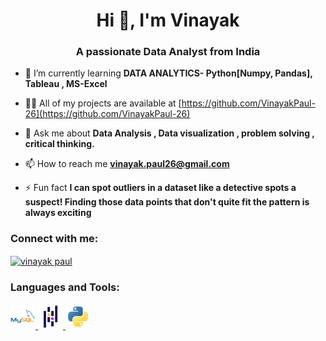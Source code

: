 <h1 align="center">Hi 👋, I'm Vinayak</h1>
<h3 align="center">A passionate Data Analyst from India</h3>

- 🌱 I’m currently learning **DATA ANALYTICS- Python[Numpy, Pandas], Tableau , MS-Excel**

- 👨‍💻 All of my projects are available at [https://github.com/VinayakPaul-26](https://github.com/VinayakPaul-26)

- 💬 Ask me about **Data Analysis , Data visualization , problem solving , critical thinking.**

- 📫 How to reach me **vinayak.paul26@gmail.com**

- ⚡ Fun fact **I can spot outliers in a dataset like a detective spots a suspect! Finding those data points that don't quite fit the pattern is always exciting**

<h3 align="left">Connect with me:</h3>
<p align="left">
<a href="https://linkedin.com/in/vinayak paul" target="blank"><img align="center" src="https://raw.githubusercontent.com/rahuldkjain/github-profile-readme-generator/master/src/images/icons/Social/linked-in-alt.svg" alt="vinayak paul" height="30" width="40" /></a>
</p>

<h3 align="left">Languages and Tools:</h3>
<p align="left"> <a href="https://www.mysql.com/" target="_blank" rel="noreferrer"> <img src="https://raw.githubusercontent.com/devicons/devicon/master/icons/mysql/mysql-original-wordmark.svg" alt="mysql" width="40" height="40"/> </a> <a href="https://pandas.pydata.org/" target="_blank" rel="noreferrer"> <img src="https://raw.githubusercontent.com/devicons/devicon/2ae2a900d2f041da66e950e4d48052658d850630/icons/pandas/pandas-original.svg" alt="pandas" width="40" height="40"/> </a> <a href="https://www.python.org" target="_blank" rel="noreferrer"> <img src="https://raw.githubusercontent.com/devicons/devicon/master/icons/python/python-original.svg" alt="python" width="40" height="40"/> </a> </p>
